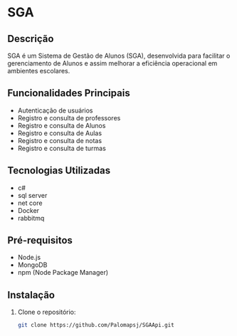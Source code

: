 # SGA

## Descrição
SGA é um Sistema de Gestão de Alunos (SGA), desenvolvida para facilitar o gerenciamento de Alunos e assim melhorar a eficiência operacional em ambientes escolares.

## Funcionalidades Principais
- Autenticação de usuários
- Registro  e consulta de professores
- Registro e consulta de Alunos
- Registro e consulta de Aulas
- Registro e consulta de notas
- Registro e consulta de turmas


## Tecnologias Utilizadas
- c#
- sql server
- net core
- Docker
- rabbitmq

## Pré-requisitos
- Node.js
- MongoDB
- npm (Node Package Manager)

## Instalação
1. Clone o repositório:
   ```bash
   git clone https://github.com/Palomapsj/SGAApi.git
